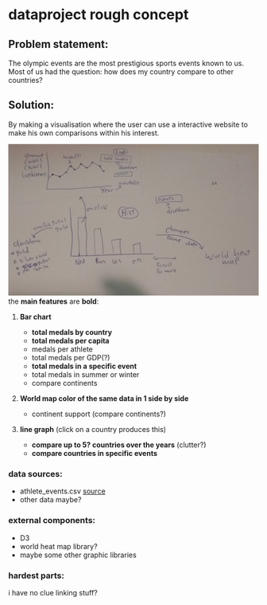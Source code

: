 # dataproject rough concept

## Problem statement:
The olympic events are the most prestigious sports events known to us. Most of us had the question: how does my country compare to other countries?

## Solution:
By making a visualisation where the user can use a interactive website to make his own comparisons within his interest.

![proposed project visualisation](project.png)
the __main features__ are __bold__:
1. __Bar chart__
    * __total medals by country__
    * __total medals per capita__
    * medals per athlete
    * total medals per GDP(?)
    * __total medals in a specific event__
    * total medals in summer or winter
    * compare continents


2. __World map color of the same data in 1 side by side__
    * continent support (compare continents?)


3.  __line graph__ (click on a country produces this)
    * __compare up to 5? countries over the years__ (clutter?)
    * __compare countries in specific events__





### data sources:
* athlete_events.csv [source](https://www.kaggle.com/heesoo37/120-years-of-olympic-history-athletes-and-results)
* other data maybe?

### external components:
* D3
* world heat map library?
* maybe some other graphic libraries

### hardest parts:
i have no clue linking stuff?
